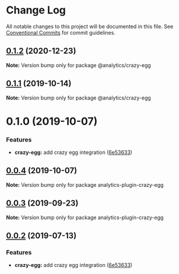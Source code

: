 # Change Log

All notable changes to this project will be documented in this file.
See [Conventional Commits](https://conventionalcommits.org) for commit guidelines.

## [0.1.2](https://github.com/DavidWells/analytics/compare/@analytics/crazy-egg@0.1.1...@analytics/crazy-egg@0.1.2) (2020-12-23)

**Note:** Version bump only for package @analytics/crazy-egg





## [0.1.1](https://github.com/DavidWells/analytics/compare/@analytics/crazy-egg@0.1.0...@analytics/crazy-egg@0.1.1) (2019-10-14)

**Note:** Version bump only for package @analytics/crazy-egg





# 0.1.0 (2019-10-07)


### Features

* **crazy-egg:** add crazy egg integration ([6e53633](https://github.com/DavidWells/analytics/commit/6e53633))





## [0.0.4](https://github.com/DavidWells/analytics/compare/analytics-plugin-crazy-egg@0.0.3...analytics-plugin-crazy-egg@0.0.4) (2019-10-07)

**Note:** Version bump only for package analytics-plugin-crazy-egg





## [0.0.3](https://github.com/DavidWells/analytics/compare/analytics-plugin-crazy-egg@0.0.2...analytics-plugin-crazy-egg@0.0.3) (2019-09-23)

**Note:** Version bump only for package analytics-plugin-crazy-egg





## [0.0.2](https://github.com/DavidWells/analytics/compare/analytics-plugin-crazy-egg@0.0.2...analytics-plugin-crazy-egg@0.0.2) (2019-07-13)


### Features

* **crazy-egg:** add crazy egg integration ([6e53633](https://github.com/DavidWells/analytics/commit/6e53633))
